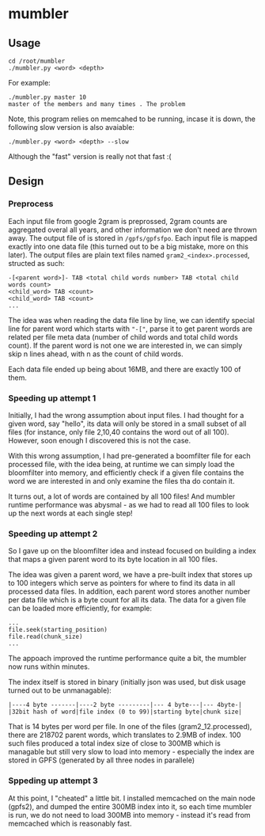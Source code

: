 # mumbler

## Usage
```
cd /root/mumbler
./mumbler.py <word> <depth>
```
For example:
```
./mumbler.py master 10
master of the members and many times . The problem
```

Note, this program relies on memcahed to be running, incase it is down, the following slow version is also avaiable:
```
./mumbler.py <word> <depth> --slow
```

Although the "fast" version is really not that fast :(  

## Design

### Preprocess

Each input file from google 2gram is preprossed, 2gram counts are aggregated overal all years, and other information we don't need are thrown away. The output file of is stored in `/gpfs/gpfsfpo`. Each input file is mapped exactly into one data file (this turned out to be a big mistake, more on this later). The output files are plain text files named `gram2_<index>.processed`, structed as such:
```
-[<parent word>]- TAB <total child words number> TAB <total child words count>
<child_word> TAB <count>
<child_word> TAB <count>
...
```

The idea was when reading the data file line by line, we can identify special line for parent word which starts with `"-["`, parse it to get parent words are related per file meta data (number of child words and total child words count). If the parent word is not one we are interested in, we can simply skip n lines ahead, with n as the count of child words. 

Each data file ended up being about 16MB, and there are exactly 100 of them. 

### Speeding up attempt 1

Initially, I had the wrong assumption about input files. I had thought for a given word, say "hello", its data will only be stored in a small subset of all files (for instance, only file 2,10,40 contains the word out of all 100). However, soon enough I discovered this is not the case. 

With this wrong assumption, I had pre-generated a boomfilter file for each processed file, with the idea being, at runtime we can simply load the bloomfilter into memory, and efficiently check if a given file contains the word we are interested in and only examine the files tha do contain it. 

It turns out, a lot of words are contained by all 100 files! And mumbler runtime performance was abysmal - as we had to read all 100 files to look up the next words at each single step!

### Speeding up attempt 2

So I gave up on the bloomfilter idea and instead focused on building a index that maps a given parent word to its byte location in all 100 files. 

The idea was given a parent word, we have a pre-built index that stores up to 100 integers  which serve as pointers for where to find its data in all processed data files. In addition, each parent word stores another number per data file which is a byte count for all its data. The data for a given file can be loaded more efficiently, for example:
```
...
file.seek(starting_position)
file.read(chunk_size)
...
```

The appoach improved the runtime performance quite a bit, the mumbler now runs within minutes. 

The index itself is stored in binary (initially json was used, but disk usage turned out to be unmanagable):
```
|----4 byte -------|----2 byte ---------|--- 4 byte---|--- 4byte-|
|32bit hash of word|file index (0 to 99)|starting byte|chunk size|
```
That is 14 bytes per word per file. In one of the files (gram2_12.processed), there are 218702 parent words, which translates to 2.9MB of index. 100 such files produced a total index size of close to 300MB which is managable but still very slow to load into memory - especially the index are stored in GPFS (generated by all three nodes in parallele)

### Sppeding up attempt 3

At this point, I "cheated" a little bit. I installed memcached on the main node (gpfs2), and dumped the entire 300MB index into it, so each time mumbler is run, we do not need to load 300MB into memory - instead it's read from memcached which is reasonably fast.


